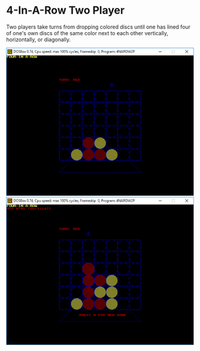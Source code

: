 # 4-In-A-Row Two Player

Two players take turns from dropping colored discs until one has lined four of one's own discs of the same color next to each other vertically, horizontally, or diagonally.

<img src="/screenshot_01.png"/> <img src="/screenshot_02.png"/>